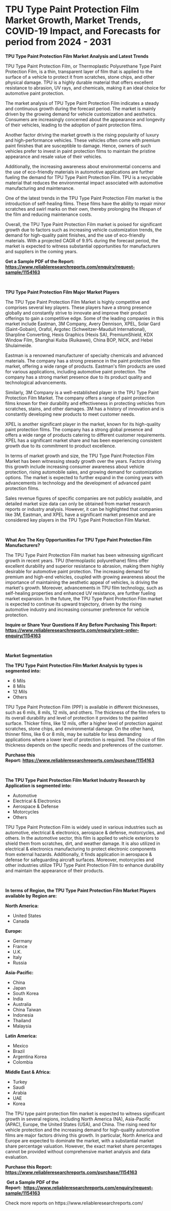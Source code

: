 <p><h1>TPU Type Paint Protection Film Market Growth, Market Trends, COVID-19 Impact, and Forecasts for period from 2024 - 2031</h1></p><p><strong>TPU Type Paint Protection Film Market Analysis and Latest Trends</strong></p>
<p><p>TPU Type Paint Protection Film, or Thermoplastic Polyurethane Type Paint Protection Film, is a thin, transparent layer of film that is applied to the surface of a vehicle to protect it from scratches, stone chips, and other physical damage. TPU is a highly durable material that offers excellent resistance to abrasion, UV rays, and chemicals, making it an ideal choice for automotive paint protection.</p><p>The market analysis of TPU Type Paint Protection Film indicates a steady and continuous growth during the forecast period. The market is mainly driven by the growing demand for vehicle customization and aesthetics. Consumers are increasingly concerned about the appearance and longevity of their vehicles, leading to the adoption of paint protection films.</p><p>Another factor driving the market growth is the rising popularity of luxury and high-performance vehicles. These vehicles often come with premium paint finishes that are susceptible to damage. Hence, owners of such vehicles prefer to invest in paint protection films to maintain the pristine appearance and resale value of their vehicles.</p><p>Additionally, the increasing awareness about environmental concerns and the use of eco-friendly materials in automotive applications are further fueling the demand for TPU Type Paint Protection Film. TPU is a recyclable material that reduces the environmental impact associated with automotive manufacturing and maintenance.</p><p>One of the latest trends in the TPU Type Paint Protection Film market is the introduction of self-healing films. These films have the ability to repair minor scratches and swirl marks on their own, thereby prolonging the lifespan of the film and reducing maintenance costs.</p><p>Overall, the TPU Type Paint Protection Film market is poised for significant growth due to factors such as increasing vehicle customization trends, the demand for high-quality paint finishes, and the use of eco-friendly materials. With a projected CAGR of 9.9% during the forecast period, the market is expected to witness substantial opportunities for manufacturers and suppliers in the coming years.</p></p>
<p><strong>Get a Sample PDF of the Report:&nbsp; <a href="https://www.reliableresearchreports.com/enquiry/request-sample/1154163">https://www.reliableresearchreports.com/enquiry/request-sample/1154163</a></strong></p>
<p>&nbsp;</p>
<p><strong>TPU Type Paint Protection Film Major Market Players</strong></p>
<p><p>The TPU Type Paint Protection Film Market is highly competitive and comprises several key players. These players have a strong presence globally and constantly strive to innovate and improve their product offerings to gain a competitive edge. Some of the leading companies in this market include Eastman, 3M Company, Avery Dennison, XPEL, Solar Gard (Saint-Gobain), Orafol, Argotec (Schweitzer-Mauduit International), Sharpline Converting, Hexis Graphics (Hexis SA), PremiumShield, KDX Window Film, Shanghai Kuiba (Ruikawei), China BOP, NICK, and Hebei Shulaimeide.</p><p>Eastman is a renowned manufacturer of specialty chemicals and advanced materials. The company has a strong presence in the paint protection film market, offering a wide range of products. Eastman's film products are used for various applications, including automotive paint protection. The company has a strong market presence due to its product quality and technological advancements. </p><p>Similarly, 3M Company is a well-established player in the TPU Type Paint Protection Film Market. The company offers a range of paint protection films known for their durability and effectiveness in protecting vehicles from scratches, stains, and other damages. 3M has a history of innovation and is constantly developing new products to meet customer needs.</p><p>XPEL is another significant player in the market, known for its high-quality paint protection films. The company has a strong global presence and offers a wide range of products catering to different customer requirements. XPEL has a significant market share and has been experiencing consistent growth due to its commitment to product excellence.</p><p>In terms of market growth and size, the TPU Type Paint Protection Film Market has been witnessing steady growth over the years. Factors driving this growth include increasing consumer awareness about vehicle protection, rising automobile sales, and growing demand for customization options. The market is expected to further expand in the coming years with advancements in technology and the development of advanced paint protection films.</p><p>Sales revenue figures of specific companies are not publicly available, and detailed market size data can only be obtained from market research reports or industry analysis. However, it can be highlighted that companies like 3M, Eastman, and XPEL have a significant market presence and are considered key players in the TPU Type Paint Protection Film Market.</p></p>
<p>&nbsp;</p>
<p><strong>What Are The Key Opportunities For TPU Type Paint Protection Film Manufacturers?</strong></p>
<p><p>The TPU Type Paint Protection Film market has been witnessing significant growth in recent years. TPU (thermoplastic polyurethane) films offer excellent durability and superior resistance to abrasion, making them highly desirable for automotive paint protection. The increasing demand for premium and high-end vehicles, coupled with growing awareness about the importance of maintaining the aesthetic appeal of vehicles, is driving the market's growth. Moreover, advancements in TPU film technology, such as self-healing properties and enhanced UV resistance, are further fueling market expansion. In the future, the TPU Type Paint Protection Film market is expected to continue its upward trajectory, driven by the rising automotive industry and increasing consumer preference for vehicle protection.</p></p>
<p><strong>Inquire or Share Your Questions If Any Before Purchasing This Report: <a href="https://www.reliableresearchreports.com/enquiry/pre-order-enquiry/1154163">https://www.reliableresearchreports.com/enquiry/pre-order-enquiry/1154163</a></strong></p>
<p>&nbsp;</p>
<p><strong>Market Segmentation</strong></p>
<p><strong>The TPU Type Paint Protection Film Market Analysis by types is segmented into:</strong></p>
<p><ul><li>6 Mils</li><li>8 Mils</li><li>12 Mils</li><li>Others</li></ul></p>
<p><p>TPU Type Paint Protection Film (PPF) is available in different thicknesses, such as 6 mils, 8 mils, 12 mils, and others. The thickness of the film refers to its overall durability and level of protection it provides to the painted surface. Thicker films, like 12 mils, offer a higher level of protection against scratches, stone chips, and environmental damage. On the other hand, thinner films, like 6 or 8 mils, may be suitable for less demanding applications where a lower level of protection is required. The choice of film thickness depends on the specific needs and preferences of the customer.</p></p>
<p><strong>Purchase this Report:&nbsp;<a href="https://www.reliableresearchreports.com/purchase/1154163">https://www.reliableresearchreports.com/purchase/1154163</a></strong></p>
<p>&nbsp;</p>
<p><strong>The TPU Type Paint Protection Film Market Industry Research by Application is segmented into:</strong></p>
<p><ul><li>Automotive</li><li>Electrical & Electronics</li><li>Aerospace & Defense</li><li>Motorcycles</li><li>Others</li></ul></p>
<p><p>TPU Type Paint Protection Film is widely used in various industries such as automotive, electrical & electronics, aerospace & defense, motorcycles, and others. In the automotive sector, this film is applied to vehicle exteriors to shield them from scratches, dirt, and weather damage. It is also utilized in electrical & electronics manufacturing to protect electronic components from external hazards. Additionally, it finds application in aerospace & defense for safeguarding aircraft surfaces. Moreover, motorcycles and other industries utilize TPU Type Paint Protection Film to enhance durability and maintain the appearance of their products.</p></p>
<p>&nbsp;</p>
<p><strong>In terms of Region, the TPU Type Paint Protection Film Market Players available by Region are:</strong></p>
<p>
    <p> <strong> North America: </strong>
        <ul>
            <li>United States</li>
            <li>Canada</li>
        </ul>
        </p> 
    <p> <strong> Europe: </strong>
        <ul>
            <li>Germany</li>
            <li>France</li>
            <li>U.K.</li>
            <li>Italy</li>
            <li>Russia</li>
        </ul>
        </p> 
    <p> <strong> Asia-Pacific: </strong>
        <ul>
            <li>China</li>
            <li>Japan</li>
            <li>South Korea</li>
            <li>India</li>
            <li>Australia</li>
            <li>China Taiwan</li>
            <li>Indonesia</li>
            <li>Thailand</li>
            <li>Malaysia</li>
        </ul>
        </p> 
    <p> <strong> Latin America: </strong>
        <ul>
            <li>Mexico</li>
            <li>Brazil</li>
            <li>Argentina Korea</li>
            <li>Colombia</li>
        </ul>
        </p> 
    <p> <strong> Middle East & Africa: </strong>
        <ul>
            <li>Turkey</li>
            <li>Saudi</li>
            <li>Arabia</li>
            <li>UAE</li>
            <li>Korea</li>
        </ul>
    </p>
    </p>
<p><p>The TPU type paint protection film market is expected to witness significant growth in several regions, including North America (NA), Asia-Pacific (APAC), Europe, the United States (USA), and China. The rising need for vehicle protection and the increasing demand for high-quality automotive films are major factors driving this growth. In particular, North America and Europe are expected to dominate the market, with a substantial market share percentage valuation. However, the exact market share percentages cannot be provided without comprehensive market analysis and data evaluation.</p></p>
<p><strong>Purchase this Report: <a href="https://www.reliableresearchreports.com/purchase/1154163">https://www.reliableresearchreports.com/purchase/1154163</a></strong></p>
<p>&nbsp;<strong>Get a Sample PDF of the Report:&nbsp;&nbsp;<a href="https://www.reliableresearchreports.com/enquiry/request-sample/1154163">https://www.reliableresearchreports.com/enquiry/request-sample/1154163</a></strong></p>
<p><strong></strong></p>
<p>Check more reports on https://www.reliableresearchreports.com/</p>